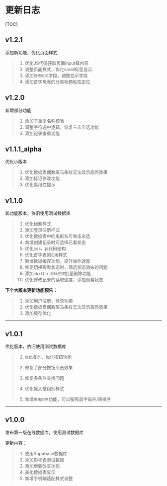 # 更新日志

[TOC]



## v1.2.1

添加新功能，优化页面样式

> 1. 优化JS代码获取页面input框内容
> 2. 调整页面样式，优化small标签显示
> 3. 添加`修改时间`字段，调整显示字段
> 4. 添加首字母表的分类标题粘性定位



## v1.2.0

新增部分功能

> 1. 添加了重复名称校验
> 2. 调整字符选中逻辑，恢复三击全选功能
> 3. 添加记录查重功能

## v1.1.1_alpha

优化小版本

> 1. 优化数据表偶数斑马条纹无法显示高亮效果
> 2. 添加标记修改功能
> 3. 优化易用性提示

## v1.1.0

新功能版本，依旧使用测试数据库

> 1. 优化标题样式
> 2. 添加登录注册样式
> 3. 优化数据表中的电影名可单击全选
> 4. 新增创建记录时可选择已看状态
> 5. 优化css、js代码结构
> 6. 优化首字表的`已看`样式
> 7. 新增数据缓存功能，提升操作速度
> 8. 修复切换观看状态时，筛选状态消失的问题
> 9. 添加`shift` + `鼠标左键`批量删除功能
> 10. 优化修改记录的读取速度，添加观看状态

**下个大版本更新功能预告：**

> 1. 添加用户注册、登录功能
> 2. 优化数据表偶数斑马条纹无法显示高亮效果
> 3. 添加缓存优化



---

## v1.0.1

优化版本，依旧使用测试数据库

> 1. `优化`版本，优化按钮功能
> 2. 修复了部分按钮点击效果
> 3. 修复多条件查找问题
>
> 2. 优化输入框组别样式
> 3. 新增`表格排序`功能，可以按照首字母升/降排序



---

## v1.0.0

发布第一版在线数据库，使用测试数据库

更新内容：

> 1. 使用Supabase数据库
> 2. 添加影视表测试数据
> 3. 添加增删改查功能
> 4. 美化数据表显示
> 5. 新增手机端适配样式调整



